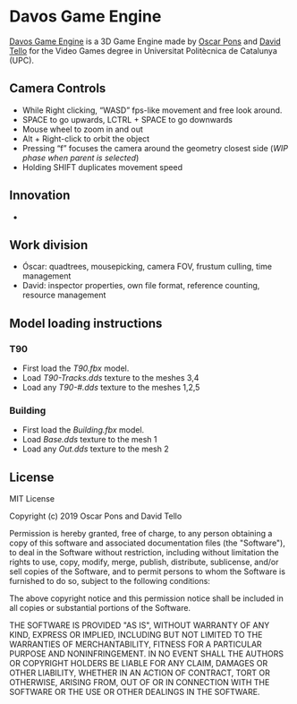 # Davos Game Engine
[Davos Game Engine](https://github.com/ponspack9/GameEngine) is a 3D Game Engine made by [Oscar Pons](https://github.com/ponspack9) and [David Tello](https://github.com/DavidTello1) for the Video Games degree in Universitat Politècnica de Catalunya (UPC).

## Camera Controls
- While Right clicking, “WASD” fps-like movement and free look around.
- SPACE to go upwards, LCTRL + SPACE to go downwards
- Mouse wheel to zoom in and out
- Alt + Right-click to orbit the object
- Pressing “f” focuses the camera around the geometry closest side (_WIP phase when parent is selected_)
- Holding SHIFT duplicates movement speed

## Innovation
- 

## Work division
- Óscar: quadtrees, mousepicking, camera FOV, frustum culling, time management
- David: inspector properties, own file format, reference counting, resource management

## Model loading instructions

### T90
- First load the _T90.fbx_ model. 
- Load _T90-Tracks.dds_ texture to the meshes 3,4
- Load any _T90-#.dds_ texture to the meshes 1,2,5
### Building
- First load the _Building.fbx_ model. 
- Load _Base.dds_ texture to the mesh 1
- Load any _Out.dds_ texture to the mesh 2

## License
MIT License

Copyright (c) 2019 Oscar Pons and David Tello

Permission is hereby granted, free of charge, to any person obtaining a copy
of this software and associated documentation files (the "Software"), to deal
in the Software without restriction, including without limitation the rights
to use, copy, modify, merge, publish, distribute, sublicense, and/or sell
copies of the Software, and to permit persons to whom the Software is
furnished to do so, subject to the following conditions:

The above copyright notice and this permission notice shall be included in all
copies or substantial portions of the Software.

THE SOFTWARE IS PROVIDED "AS IS", WITHOUT WARRANTY OF ANY KIND, EXPRESS OR
IMPLIED, INCLUDING BUT NOT LIMITED TO THE WARRANTIES OF MERCHANTABILITY,
FITNESS FOR A PARTICULAR PURPOSE AND NONINFRINGEMENT. IN NO EVENT SHALL THE
AUTHORS OR COPYRIGHT HOLDERS BE LIABLE FOR ANY CLAIM, DAMAGES OR OTHER
LIABILITY, WHETHER IN AN ACTION OF CONTRACT, TORT OR OTHERWISE, ARISING FROM,
OUT OF OR IN CONNECTION WITH THE SOFTWARE OR THE USE OR OTHER DEALINGS IN THE
SOFTWARE.

